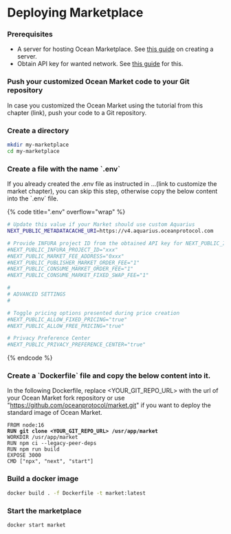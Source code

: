 # Deploying Marketplace

### Prerequisites

* A server for hosting Ocean Marketplace. See [this guide](setup-server.md) on creating a server.
* Obtain API key for wanted network. See [this guide](../developers/obtaining-api-keys-for-blockchain-access.md) for this.

### Push your customized Ocean Market code to your Git repository

In case you customized the Ocean Market using the tutorial from this chapter (link), push your code to a Git repository.

### Create a directory

```bash
mkdir my-marketplace
cd my-marketplace
```

### Create a file with the name \`.env\`

If you already created the .env file as instructed in ...(link to customize the market chapter), you can skip this step, otherwise copy the below content into the \`.env\` file.

{% code title=".env" overflow="wrap" %}
```bash
# Update this value if your Market should use custom Aquarius 
NEXT_PUBLIC_METADATACACHE_URI=https://v4.aquarius.oceanprotocol.com

# Provide INFURA project ID from the obtained API key for NEXT_PUBLIC_INFURA_PROJECT_ID
#NEXT_PUBLIC_INFURA_PROJECT_ID="xxx" 
#NEXT_PUBLIC_MARKET_FEE_ADDRESS="0xxx"
#NEXT_PUBLIC_PUBLISHER_MARKET_ORDER_FEE="1"
#NEXT_PUBLIC_CONSUME_MARKET_ORDER_FEE="1"
#NEXT_PUBLIC_CONSUME_MARKET_FIXED_SWAP_FEE="1"

#
# ADVANCED SETTINGS
#

# Toggle pricing options presented during price creation
#NEXT_PUBLIC_ALLOW_FIXED_PRICING="true"
#NEXT_PUBLIC_ALLOW_FREE_PRICING="true"

# Privacy Preference Center
#NEXT_PUBLIC_PRIVACY_PREFERENCE_CENTER="true"
```
{% endcode %}

### Create a \`Dockerfile\` file and copy the below content into it.

In the following Dockerfile, replace \<YOUR\_GIT\_REPO\_URL> with the url of your Ocean Market fork repository or use "https://github.com/oceanprotocol/market.git" if you want to deploy the standard image of Ocean Market.

<pre class="language-docker" data-title="Dockerfile"><code class="lang-docker">FROM node:16
<strong>RUN git clone &#x3C;YOUR_GIT_REPO_URL> /usr/app/market
</strong>WORKDIR /usr/app/market
RUN npm ci --legacy-peer-deps
RUN npm run build
EXPOSE 3000
CMD ["npx", "next", "start"]
</code></pre>

### Build a docker image

```bash
docker build . -f Dockerfile -t market:latest
```

### Start the marketplace

```bash
docker start market
```
